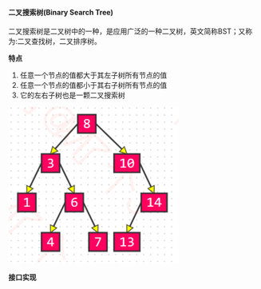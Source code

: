 #### 二叉搜索树(Binary Search Tree)

二叉搜索树是二叉树中的一种，是应用广泛的一种二叉树，英文简称BST；又称为:二叉查找树，二叉排序树。

**特点**

1. 任意一个节点的值都大于其左子树所有节点的值
2. 任意一个节点的值都小于其右子树所有节点的值
3. 它的左右子树也是一颗二叉搜索树

  <img src="../images/二叉搜索树.png" style="zoom:50%;" />

**接口实现**


